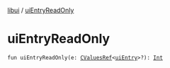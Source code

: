 [libui](index.md) / [uiEntryReadOnly](./ui-entry-read-only.md)

# uiEntryReadOnly

`fun uiEntryReadOnly(e: `[`CValuesRef`](../kotlinx.cinterop/-c-values-ref/index.md)`<`[`uiEntry`](ui-entry.md)`>?): `[`Int`](https://kotlinlang.org/api/latest/jvm/stdlib/kotlin/-int/index.html)
